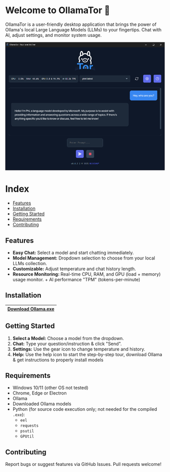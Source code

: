 # Welcome to OllamaTor :wave:
OllamaTor is a user-friendly desktop application that brings the power of Ollama's local Large Language Models (LLMs) to your fingertips.
Chat with AI, adjust settings, and monitor system usage. 

![Screenshot of OllamaTor](screenshot.png)

# Index
* [Features](#features)
* [Installation](#installation)
* [Getting Started](#getting-started)
* [Requirements](#requirements)
* [Contributing](#contributing)


## Features

*   **Easy Chat:** Select a model and start chatting immediately.
*   **Model Management:** Dropdown selection to choose from your local LLMs collection.
*   **Customizable:** Adjust temperature and chat history length.
*   **Resource Monitoring:** Real-time CPU, RAM, and GPU (load + memory) usage monitor. + AI performance "TPM" (tokens-per-minute)

## Installation

|[Download Ollama.exe](https://github.com/NiiV3AU/OllamaTor/releases/latest)|
|-|

## Getting Started

1.  **Select a Model:** Choose a model from the dropdown.
2.  **Chat:** Type your question/instruction & click "Send".
4. **Settings:** Use the gear icon to change temperature and history.
5. **Help:** Use the help icon to start the step-by-step tour, download Ollama & get instructions to properly install models

## Requirements

*   Windows 10/11 (other OS not tested)
*   Chrome, Edge or Electron
*   Ollama
*   Downloaded Ollama models
*   Python (for source code execution only; not needed for the compiled `.exe`):
    *   `eel`
    *   `requests`
    *   `psutil`
    *   `GPUtil`

## Contributing

Report bugs or suggest features via GitHub Issues. Pull requests welcome!
